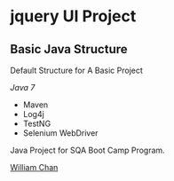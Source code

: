 # jquery UI Project
## Basic Java Structure

Default Structure for A Basic Project

*Java 7*

* Maven
* Log4j
* TestNG
* Selenium WebDriver

Java Project for SQA Boot Camp Program. 

[William Chan](https://github.com/winglim701)
